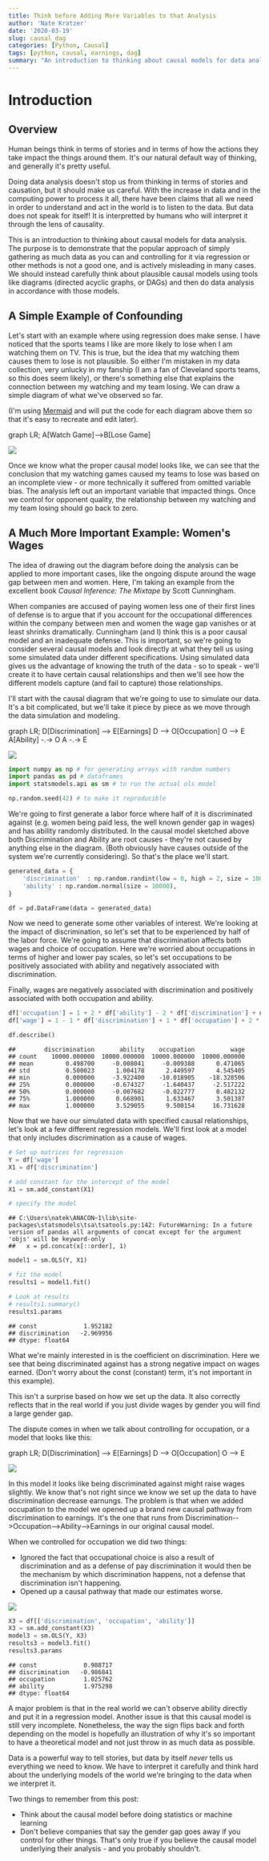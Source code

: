 ```yaml
---
title: Think before Adding More Variables to that Analysis
author: 'Nate Kratzer'
date: '2020-03-19'
slug: causal_dag
categories: [Python, Causal]
tags: [python, causal, earnings, dag]
summary: "An introduction to thinking about causal models for data analysis. The purpose is to demonstrate that the popular approach of simply gathering as much data as you can and controlling for it via regression or other methods is not a good one, and is actively misleading in many cases. We should instead carefully think about plausible causal models using tools like diagrams (directed acyclic graphs, or DAGs) and then do data analysis in accordance with those models. "
---
```


# Introduction

## Overview

Human beings think in terms of stories and in terms of how the actions they take impact the things around them. It's our natural default way of thinking, and generally it's pretty useful. 

Doing data analysis doesn't stop us from thinking in terms of stories and causation, but it should make us careful. With the increase in data and in the computing power to process it all, there have been claims that all we need in order to understand and act in the world is to listen to the data. But data does not speak for itself! It is interpretted by humans who will interpret it through the lens of causality. 

This is an introduction to thinking about causal models for data analysis. The purpose is to demonstrate that the popular approach of simply gathering as much data as you can and controlling for it via regression or other methods is not a good one, and is actively misleading in many cases. We should instead carefully think about plausible causal models using tools like diagrams (directed acyclic graphs, or DAGs) and then do data analysis in accordance with those models. 

## A Simple Example of Confounding

Let's start with an example where using regression does make sense. I have noticed that the sports teams I like are more likely to lose when I am watching them on TV. This is true, but the idea that my watching them causes them to lose is not plausible. So either I'm mistaken in my data collection, very unlucky in my fanship (I am a fan of Cleveland sports teams, so this does seem likely), or there's something else that explains the connection between my watching and my team losing. We can draw a simple diagram of what we've observed so far. 

(I'm using [Mermaid](https://mermaid.live/edit) and will put the code for each diagram above them so that it's easy to recreate and edit later).

graph LR;
    A[Watch Game]-->B[Lose Game]
    
![](watch_and_lose.png)

Once we know what the proper causal model looks like, we can see that the conclusion that my watching games caused my teams to lose was based on an incomplete view - or more technically it suffered from omitted variable bias. The analysis left out an important variable that impacted things. Once we control for opponent quality, the relationship between my watching and my team losing should go back to zero.

## A Much More Important Example: Women's Wages

The idea of drawing out the diagram before doing the analysis can be applied to more important cases, like the ongoing dispute around the wage gap between men and women. Here, I'm taking an example from the excellent book _Causal Inference: The Mixtape_ by Scott Cunningham. 

When companies are accused of paying women less one of their first lines of defense is to argue that if you account for the occupational differences within the company between men and women the wage gap vanishes or at least shrinks dramatically. Cunningham (and I) think this is a poor causal model and an inadequate defense. This is important, so we're going to consider several causal models and look directly at what they tell us using some simulated data under different specifications. Using simulated data gives us the advantage of knowing the truth of the data - so to speak - we'll create it to have certain causal relationships and then we'll see how the different models capture (and fail to capture) those relationships.

I'll start with the causal diagram that we're going to use to simulate our data. It's a bit complicated, but we'll take it piece by piece as we move through the data simulation and modeling.

graph LR;
    D[Discrimination] --> E[Earnings]
    D --> O[Occupation]
    O --> E
    A[Ability] -.-> O
    A -.-> E

![](gd_dag.png)


```python
import numpy as np # for generating arrays with random numbers
import pandas as pd # dataframes
import statsmodels.api as sm # to run the actual ols model

np.random.seed(42) # to make it reproducible
```


We're going to first generate a labor force where half of it is discriminated against (e.g. women being paid less, the well known gender gap in wages) and has ability randomly distributed. In the causal model sketched above both Discrimination and Ability are root causes - they're not caused by anything else in the diagram. (Both obviously have causes outside of the system we're currently considering). So that's the place we'll start.  


```python
generated_data = {
    'discrimination'  : np.random.randint(low = 0, high = 2, size = 10000, dtype = int), #the high argument is not inclusive, so this is randomly generating 0s and 1s. 
    'ability' : np.random.normal(size = 10000),
}

df = pd.DataFrame(data = generated_data)
```


Now we need to generate some other variables of interest. We're looking at the impact of discrimination, so let's set that to be experienced by half of the labor force. We're going to assume that discrimination affects both wages and choice of occupation. Here we're worried about occupations in terms of higher and lower pay scales, so let's set occupations to be positively associated with ability and negatively associated with discrimination. 

Finally, wages are negatively associated with discrimination and positively associated with both occupation and ability. 


```python
df['occupation'] = 1 + 2 * df['ability'] - 2 * df['discrimination'] + np.random.normal(size = 10000)
df['wage'] = 1 - 1 * df['discrimination'] + 1 * df['occupation'] + 2 * df['ability'] + np.random.normal(size = 10000)

df.describe()
```

```
##        discrimination       ability    occupation          wage
## count    10000.000000  10000.000000  10000.000000  10000.000000
## mean         0.498700     -0.008041     -0.009388      0.471065
## std          0.500023      1.004178      2.449597      4.545405
## min          0.000000     -3.922400    -10.018905    -18.328506
## 25%          0.000000     -0.674327     -1.640437     -2.517222
## 50%          0.000000     -0.007682     -0.022777      0.482132
## 75%          1.000000      0.668901      1.633467      3.501387
## max          1.000000      3.529055      9.500154     16.731628
```


Now that we have our simulated data with specified causal relationships, let's look at a few different regression models. We'll first look at a model that only includes discrimination as a cause of wages.


```python
# Set up matrices for regression
Y = df['wage']
X1 = df['discrimination']

# add constant for the intercept of the model
X1 = sm.add_constant(X1)

# specify the model
```

```
## C:\Users\natek\ANACON~1\lib\site-packages\statsmodels\tsa\tsatools.py:142: FutureWarning: In a future version of pandas all arguments of concat except for the argument 'objs' will be keyword-only
##   x = pd.concat(x[::order], 1)
```

```python
model1 = sm.OLS(Y, X1)

# fit the model
results1 = model1.fit()

# Look at results
# results1.summary()
results1.params
```

```
## const             1.952182
## discrimination   -2.969956
## dtype: float64
```

What we're mainly interested in is the coefficient on discrimination. Here we see that being discriminated against has a strong negative impact on wages earned. (Don't worry about the const (constant) term, it's not important in this example).

This isn't a surprise based on how we set up the data. It also correctly reflects that in the real world if you just divide wages by gender you will find a large gender gap. 

The dispute comes in when we talk about controlling for occupation, or a model that looks like this:

graph LR;
    D[Discrimination] --> E[Earnings]
    D --> O[Occupation]
    O --> E
    
![](control_occ.png)

In this model it looks like being discriminated against might raise wages slightly. We know that's not right since we know we set up the data to have discrimination decrease earnungs. The problem is that when we added occupation to the model we opened up a brand new causal pathway from discrimination to earnings. It's the one that runs from Discrimination-->Occupation-->Ability-->Earnings in our original causal model.

When we controlled for occupation we did two things:

- Ignored the fact that occupational choice is also a result of discrimination and as a defense of pay discrimination it would then be the mechanism by which discrimination happens, not a defense that discrimination isn't happening.
- Opened up a causal pathway that made our estimates worse. 

![](gd_dag.png)


```python
X3 = df[['discrimination', 'occupation', 'ability']]
X3 = sm.add_constant(X3)
model3 = sm.OLS(Y, X3)
results3 = model3.fit()
results3.params
```

```
## const             0.988717
## discrimination   -0.986841
## occupation        1.025762
## ability           1.975298
## dtype: float64
```

A major problem is that in the real world we can't observe ability directly and put it in a regression model. Another issue is that this causal model is still very incomplete. Nonetheless, the way the sign flips back and forth depending on the model is hopefully an illustration of why it's so important to have a theoretical model and not just throw in as much data as possible.

Data is a powerful way to tell stories, but data by itself _never_ tells us everything we need to know. We have to interpret it carefully and think hard about the underlying models of the world we're bringing to the data when we interpret it. 

Two things to remember from this post:

- Think about the causal model before doing statistics or machine learning
- Don't believe companies that say the gender gap goes away if you control for other things. That's only true if you believe the causal model underlying their analysis - and you probably shouldn't. 
